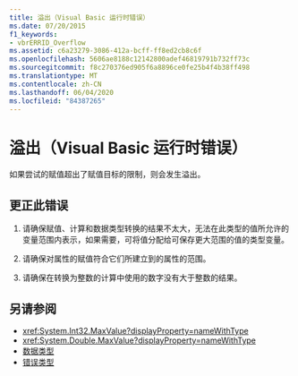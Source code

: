 ```yaml
---
title: 溢出（Visual Basic 运行时错误）
ms.date: 07/20/2015
f1_keywords:
- vbrERRID_Overflow
ms.assetid: c6a23279-3086-412a-bcff-ff8ed2cb8c6f
ms.openlocfilehash: 5606ae8188c12142800adef46819791b732ff73c
ms.sourcegitcommit: f8c270376ed905f6a8896ce0fe25b4f4b38ff498
ms.translationtype: MT
ms.contentlocale: zh-CN
ms.lasthandoff: 06/04/2020
ms.locfileid: "84387265"
---
```

# <a name="overflow-visual-basic-run-time-error"></a>溢出（Visual Basic 运行时错误）
如果尝试的赋值超出了赋值目标的限制，则会发生溢出。  
  
## <a name="to-correct-this-error"></a>更正此错误  
  
1. 请确保赋值、计算和数据类型转换的结果不太大，无法在此类型的值所允许的变量范围内表示，如果需要，可将值分配给可保存更大范围的值的类型变量。  
  
2. 请确保对属性的赋值符合它们所建立到的属性的范围。  
  
3. 请确保在转换为整数的计算中使用的数字没有大于整数的结果。  
  
## <a name="see-also"></a>另请参阅

- <xref:System.Int32.MaxValue?displayProperty=nameWithType>
- <xref:System.Double.MaxValue?displayProperty=nameWithType>
- [数据类型](../data-types/index.md)
- [错误类型](../../programming-guide/language-features/error-types.md)

